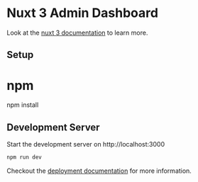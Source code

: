 # Nuxt 3 Admin Dashboard

Look at the [nuxt 3 documentation](https://v3.nuxtjs.org) to learn more.

## Setup

# npm
npm install


## Development Server

Start the development server on http://localhost:3000

```bash
npm run dev
```

Checkout the [deployment documentation](https://v3.nuxtjs.org/guide/deploy/presets) for more information.
